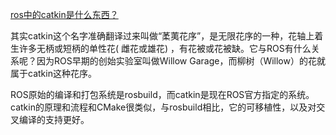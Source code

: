 

[ros中的catkin是什么东西？](https://www.zhihu.com/question/63306098)

其实catkin这个名字准确翻译过来叫做“葇荑花序”，是无限花序的一种，花轴上着生许多无柄或短柄的单性花( 雌花或雄花) ，有花被或花被缺。它与ROS有什么关系呢？因为ROS早期的创始实验室叫做Willow Garage，而柳树（Willow）的花就属于catkin这种花序。

ROS原始的编译和打包系统是rosbuild，而catkin是现在ROS官方指定的系统。catkin的原理和流程和CMake很类似，与rosbuild相比，它的可移植性，以及对交叉编译的支持更好。







